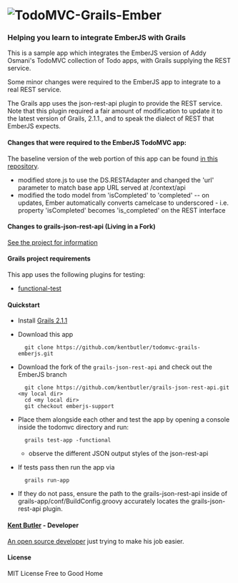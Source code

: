 # ![TodoMVC-Grails-Ember](https://github.com/kentbutler/todomvc-grails-emberjs.git)

### Helping you learn to integrate EmberJS with Grails

This is a sample app which integrates the EmberJS version of Addy Osmani's  TodoMVC collection of Todo apps, with Grails supplying the REST service.

Some minor changes were required to the EmberJS app to integrate to a real REST service.

The Grails app uses the json-rest-api plugin to provide the REST service.  Note that this plugin required a fair amount of modification to update it to the latest version of Grails, 2.1.1., and to speak the dialect of REST that EmberJS expects.

#### Changes that were required to the EmberJS TodoMVC app:

The baseline version of the web portion of this app can be found [in this repository](https://github.com/addyosmani/todomvc).

- modified store.js to use the DS.RESTAdapter and changed the 'url' parameter to match base app URL served at /context/api
- modified the todo model from 'isCompleted' to 'completed'
-- on updates, Ember automatically converts camelcase to underscored - i.e. property 'isCompleted' becomes 'is_completed' on the REST interface


#### Changes to grails-json-rest-api (Living in a Fork)

[See the project for information](https://github.com/kentbutler/grails-json-rest-api)

#### Grails project requirements

This app uses the following plugins for testing:

- [functional-test](http://www.grails.org/plugin/functional-test)


####  Quickstart

* Install [Grails 2.1.1](http://grails.org/) 

* Download this app

        git clone https://github.com/kentbutler/todomvc-grails-emberjs.git

* Download the fork of the `grails-json-rest-api` and check out the EmberJS branch

        git clone https://github.com/kentbutler/grails-json-rest-api.git <my local dir>
        cd <my local dir>
        git checkout emberjs-support

* Place them alongside each other and test the app by opening a console inside the todomvc directory and run:

        grails test-app -functional

    - observe the different JSON output styles of the json-rest-api

* If tests pass then run the app via

        grails run-app

* If they do not pass, ensure the path to the grails-json-rest-api inside of grails-app/conf/BuildConfig.groovy accurately locates the grails-json-rest-api plugin.


#### [Kent Butler](https://github.com/kentbutler) - Developer

[An open source developer](http://kentbutlercs.blogspot.hu/) just trying to make his job easier.


#### License

MIT License
Free to Good Home
